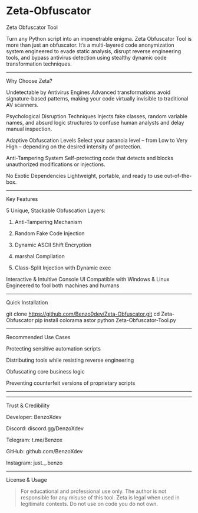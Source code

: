 # Zeta-Obfuscator

Zeta Obfuscator Tool

Turn any Python script into an impenetrable enigma.
Zeta Obfuscator Tool is more than just an obfuscator. It’s a multi-layered code anonymization system engineered to evade static analysis, disrupt reverse engineering tools, and bypass antivirus detection using stealthy dynamic code transformation techniques.


---

Why Choose Zeta?

Undetectable by Antivirus Engines
Advanced transformations avoid signature-based patterns, making your code virtually invisible to traditional AV scanners.

Psychological Disruption Techniques
Injects fake classes, random variable names, and absurd logic structures to confuse human analysts and delay manual inspection.

Adaptive Obfuscation Levels
Select your paranoia level – from Low to Very High – depending on the desired intensity of protection.

Anti-Tampering System
Self-protecting code that detects and blocks unauthorized modifications or injections.

No Exotic Dependencies
Lightweight, portable, and ready to use out-of-the-box.


---

Key Features

5 Unique, Stackable Obfuscation Layers:

1. Anti-Tampering Mechanism


2. Random Fake Code Injection


3. Dynamic ASCII Shift Encryption


4. marshal Compilation


5. Class-Split Injection with Dynamic exec



Interactive & Intuitive Console UI
Compatible with Windows & Linux
Engineered to fool both machines and humans


---

Quick Installation

git clone https://github.com/Benzo0dev/Zeta-Obfuscator.git
cd Zeta-Obfuscator
pip install colorama astor
python Zeta-Obfuscator-Tool.py


---

Recommended Use Cases

Protecting sensitive automation scripts

Distributing tools while resisting reverse engineering

Obfuscating core business logic

Preventing counterfeit versions of proprietary scripts



---



---

Trust & Credibility

Developer: BenzoXdev

Discord: discord.gg/DenzoXdev

Telegram: t.me/Benzox

GitHub: github.com/BenzoXdev

Instagram: just._.benzo


---

License & Usage

> For educational and professional use only.
The author is not responsible for any misuse of this tool.
Zeta is legal when used in legitimate contexts.
Do not use on code you do not own.
